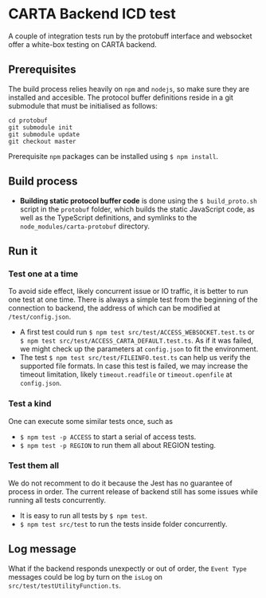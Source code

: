 # CARTA Backend ICD test
A couple of integration tests run by the protobuff interface and websocket offer a white-box testing on CARTA backend.

## Prerequisites
The build process relies heavily on `npm` and `nodejs`, so make sure they are installed and accesible. The protocol buffer definitions reside in a git submodule that must be initialised as follows:
```
cd protobuf
git submodule init
git submodule update
git checkout master
```
Prerequisite `npm` packages can be installed using `$ npm install`.

## Build process
* **Building static protocol buffer code** is done using the `$ build_proto.sh` script in the `protobuf` folder, which builds the static JavaScript code, as well as the TypeScript definitions, and symlinks to the `node_modules/carta-protobuf` directory.

## Run it
### Test one at a time
To avoid side effect, likely concurrent issue or IO traffic, it is better to run one test at one time. There is always a simple test from the beginning of the connection to backend, the address of which can be modified at `/test/config.json`.
* A first test could run `$ npm test src/test/ACCESS_WEBSOCKET.test.ts` or `$ npm test src/test/ACCESS_CARTA_DEFAULT.test.ts`. As if it was failed, we might check up the parameters at `config.json` to fit the environment.
* The test `$ npm test src/test/FILEINFO.test.ts` can help us verify the supported file formats. In case this test is failed, we may increase the timeout limitation, likely `timeout.readfile` or `timeout.openfile` at `config.json`.

### Test a kind
One can execute some similar tests once, such as 
* `$ npm test -p ACCESS` to start a serial of access tests.
* `$ npm test -p REGION` to run them all about REGION testing.

### Test them all
We do not recomment to do it because the Jest has no guarantee of process in order. The current release of backend still has some issues while running all tests concurrently.
* It is easy to run all tests by `$ npm test`.
* `$ npm test src/test` to run the tests inside folder concurrently.

## Log message
What if the backend responds unexpectly or out of order, the `Event Type` messages could be log by turn on the `isLog` on `src/test/testUtilityFunction.ts`.
